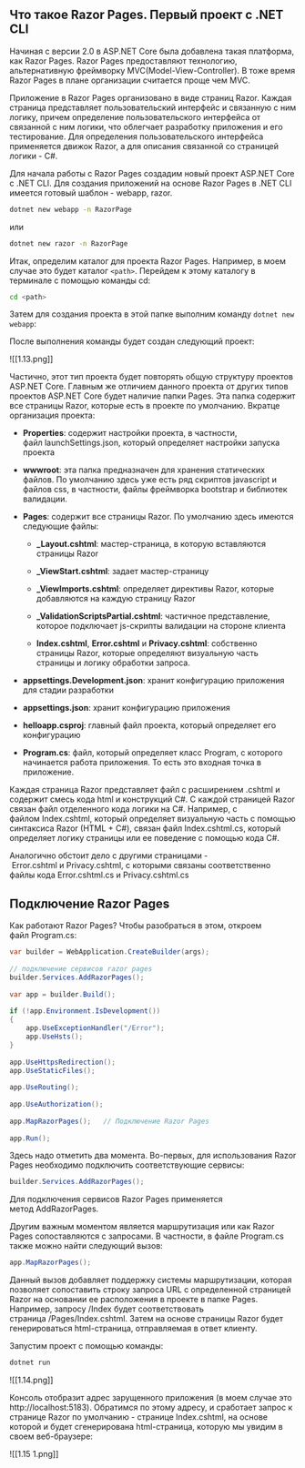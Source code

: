 ## Что такое Razor Pages. Первый проект с .NET CLI

Начиная с версии 2.0 в ASP.NET Core была добавлена такая платформа, как Razor Pages. Razor Pages предоставляют технологию, альтернативную фреймворку MVC(Model-View-Controller). В тоже время Razor Pages в плане организации считается проще чем MVC.

Приложение в Razor Pages организовано в виде страниц Razor. Каждая страница представляет пользовательский интерфейс и связанную с ним логику, причем определение пользовательского интерфейса от связанной с ним логики, что облегчает разработку приложения и его тестирование. Для определения пользовательского интерфейса применяется движок Razor, а для описания связанной со страницей логики - C#.

Для начала работы с Razor Pages создадим новый проект ASP.NET Core с .NET CLI. Для создания приложений на основе Razor Pages в .NET CLI имеется готовый шаблон - webapp, razor.

```sh
dotnet new webapp -n RazorPage

```

или

```sh
dotnet new razor -n RazorPage
```

Итак, определим каталог для проекта Razor Pages. Например, в моем случае это будет каталог `<path>`. Перейдем к этому каталогу в терминале с помощью команды cd:

```sh
cd <path>
```

Затем для создания проекта в этой папке выполним команду `dotnet new webapp`:

После выполнения команды будет создан следующий проект:

![[1.13.png]]

Частично, этот тип проекта будет повторять общую структуру проектов ASP.NET Core. Главным же отличием данного проекта от других типов проектов ASP.NET Core будет наличие папки Pages. Эта папка содержит все страницы Razor, которые есть в проекте по умолчанию. Вкратце организация проекта:

- **Properties**: содержит настройки проекта, в частности, файл launchSettings.json, который определяет настройки запуска проекта
    
- **wwwroot**: эта папка предназначен для хранения статических файлов. По умолчанию здесь уже есть ряд скриптов javascript и файлов css, в частности, файлы фреймворка bootstrap и библиотек валидации.
    
- **Pages**: содержит все страницы Razor. По умолчанию здесь имеются следующие файлы:
    
    - **_Layout.cshtml**: мастер-страница, в которую вставляются страницы Razor
        
    - **_ViewStart.cshtml**: задает мастер-страницу
        
    - **_ViewImports.cshtml**: определяет директивы Razor, которые добавляются на каждую страницу Razor
        
    - **_ValidationScriptsPartial.cshtml**: частичное представление, которое подключает js-скрипты валидации на стороне клиента
        
    - **Index.cshtml**, **Error.cshtml** и **Privacy.cshtml**: собственно страницы Razor, которые определяют визуальную часть страницы и логику обработки запроса.
        
- **appsettings.Development.json**: хранит конфигурацию приложения для стадии разработки
    
- **appsettings.json**: хранит конфигурацию приложения
    
- **helloapp.csproj**: главный файл проекта, который определяет его конфигурацию
    
- **Program.cs**: файл, который определяет класс Program, с которого начинается работа приложения. То есть это входная точка в приложение.
    

Каждая страница Razor представляет файл с расширением .cshtml и содержит смесь кода html и конструкций C#. С каждой страницей Razor связан файл отделенного кода логики на C#. Например, с файлом Index.cshtml, который определяет визуальную часть с помощью синтаксиса Razor (HTML + C#), связан файл Index.cshtml.cs, который определяет логику страницы или ее поведение с помощью кода C#.

Аналогично обстоит дело с другими страницами - Error.cshtml и Privacy.cshtml, с которыми связаны соответственно файлы кода Error.cshtml.cs и Privacy.cshtml.cs

## Подключение Razor Pages

Как работают Razor Pages? Чтобы разобраться в этом, откроем файл Program.cs:

```cs
var builder = WebApplication.CreateBuilder(args);
 
// подключение сервисов razor pages
builder.Services.AddRazorPages();
 
var app = builder.Build();
 
if (!app.Environment.IsDevelopment())
{
    app.UseExceptionHandler("/Error");
    app.UseHsts();
}
 
app.UseHttpsRedirection();
app.UseStaticFiles();
 
app.UseRouting();
 
app.UseAuthorization();
 
app.MapRazorPages();   // Подключение Razor Pages
 
app.Run();
```

Здесь надо отметить два момента. Во-первых, для использования Razor Pages необходимо подключить соответствующие сервисы:

```cs
builder.Services.AddRazorPages();
```

Для подключения сервисов Razor Pages применяется метод AddRazorPages.

Другим важным моментом является маршрутизация или как Razor Pages сопоставляются с запросами. В частности, в файле Program.cs также можно найти следующий вызов:

```cs
app.MapRazorPages();
```

Данный вызов добавляет поддержку системы маршрутизации, которая позволяет сопоставить строку запроса URL с определенной страницей Razor на основании ее расположения в проекте в папке Pages. Например, запросу /Index будет соответствовать страница /Pages/Index.cshtml. Затем на основе страницы Razor будет генерироваться html-страница, отправляемая в ответ клиенту.

Запустим проект с помощью команды:

```sh
dotnet run
```

![[1.14.png]]

Консоль отобразит адрес зарущенного приложения (в моем случае это http://localhost:5183). Обратимся по этому адресу, и сработает запрос к странице Razor по умолчанию - странице Index.cshtml, на основе которой и будет сгенерирована html-страница, которую мы увидим в своем веб-браузере:

![[1.15 1.png]]